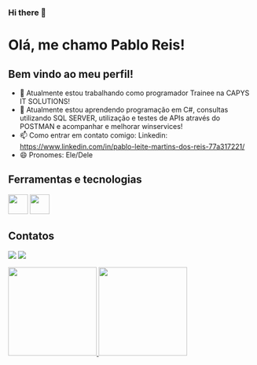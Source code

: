 ### Hi there 👋

# Olá, me chamo Pablo Reis!
## Bem vindo ao meu perfil!

- 🔭 Atualmente estou trabalhando como programador Trainee na CAPYS IT SOLUTIONS!
- 🌱 Atualmente estou aprendendo programação em C#, consultas utilizando SQL SERVER, utilização e testes de APIs através do POSTMAN e acompanhar e melhorar winservices!
- 📫 Como entrar em contato comigo: Linkedin: https://www.linkedin.com/in/pablo-leite-martins-dos-reis-77a317221/
- 😄 Pronomes: Ele/Dele

## Ferramentas e tecnologias

<img loading="lazy" src="https://cdn.jsdelivr.net/gh/devicons/devicon/icons/csharp/csharp-original.svg" width="40" height="40" /> <img src="https://cdn.jsdelivr.net/gh/devicons/devicon/icons/microsoftsqlserver/microsoftsqlserver-plain.svg" width="40" height="40" />

## Contatos

<div>

<a href = "mailto:pablo16072002@gmail.com"><img loading="lazy" src="https://img.shields.io/badge/Gmail-D14836?style=for-the-badge&logo=gmail&logoColor=white" target="_blank"></a>
<a href="https://www.linkedin.com/in/pablo-leite-martins-dos-reis-77a317221/" target="_blank"><img loading="lazy" src="https://img.shields.io/badge/-LinkedIn-%230077B5?style=for-the-badge&logo=linkedin&logoColor=white" target="_blank"></a>   
</div>


<div>
<a href="https://github.com/Pablo-Reis">
<img loading="lazy" height="180em" src="https://github-readme-stats.vercel.app/api/top-langs/?username=Pablo-Reis&layout=compact&langs_count=7&theme=dracula"/>
<img loading="lazy" height="180em" src="https://github-readme-stats.vercel.app/api?username=Pablo-Reis&show_icons=true&theme=dracula&include_all_commits=true&count_private=true"/>
</div>
